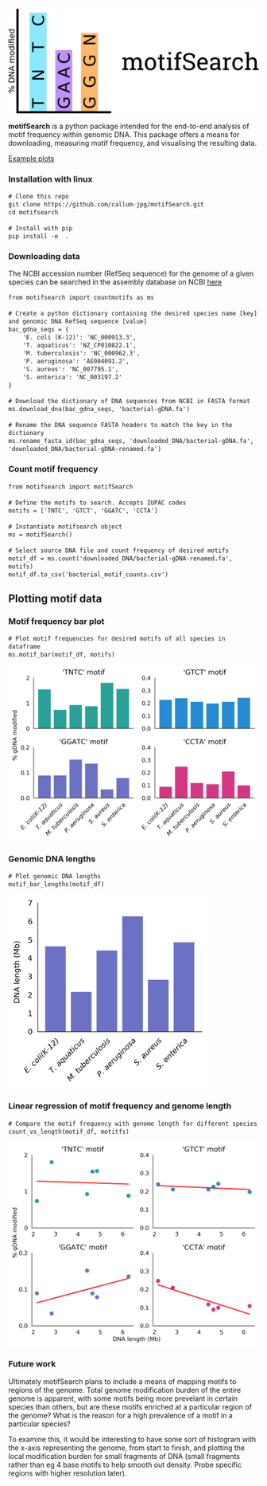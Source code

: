 <p align="center">
  <img src="img/motifsearch-logo.png">
</p>

**motifSearch** is a python package intended for the end-to-end analysis of motif frequency within genomic DNA. This package offers a means for downloading, measuring motif frequency, and visualising the resulting data.


[Example plots](##-Plotting-motif-data)

### Installation with linux
```
# Clone this repo
git clone https://github.com/callum-jpg/motifSearch.git
cd motifsearch

# Install with pip
pip install -e  .
```


### Downloading data
The NCBI accession number (RefSeq sequence) for the genome of a given species can be searched in the assembly database on NCBI [here](https://www.ncbi.nlm.nih.gov/assembly)
```
from motifsearch import countmotifs as ms

# Create a python dictionary containing the desired species name [key] and genomic DNA RefSeq sequence [value]
bac_gdna_seqs = {
    'E. coli (K-12)': 'NC_000913.3',
    'T. aquaticus': 'NZ_CP010822.1',
    'M. tuberculosis': 'NC_000962.3',
    'P. aeruginosa': 'AE004091.2',
    'S. aureus': 'NC_007795.1',
    'S. enterica': 'NC_003197.2'
}

# Download the dictionary of DNA sequences from NCBI in FASTA format
ms.download_dna(bac_gdna_seqs, 'bacterial-gDNA.fa')

# Rename the DNA sequence FASTA headers to match the key in the dictionary
ms.rename_fasta_id(bac_gdna_seqs, 'downloaded_DNA/bacterial-gDNA.fa', 'downloaded_DNA/bacterial-gDNA-renamed.fa')

```

### Count motif frequency

```
from motifsearch import motifSearch

# Define the motifs to search. Accepts IUPAC codes
motifs = ['TNTC', 'GTCT', 'GGATC', 'CCTA']

# Instantiate motifsearch object
ms = motifSearch()

# Select source DNA file and count frequency of desired motifs
motif_df = ms.count('downloaded_DNA/bacterial-gDNA-renamed.fa', motifs)
motif_df.to_csv('bacterial_motif_counts.csv')

```

## Plotting motif data
### Motif frequency bar plot

```
# Plot motif frequencies for desired motifs of all species in dataframe
ms.motif_bar(motif_df, motifs)

```
<p align="left">
  <img src="img/motifsearch-bar-plot.png", width=700>
</p>


### Genomic DNA lengths
```
# Plot genomic DNA lengths
motif_bar_lengths(motif_df)

```

<p align="left">
  <img src="img/motifsearch-bar-plot-lengths.png", width=400>
</p>

### Linear regression of motif frequency and genome length
```
# Compare the motif frequency with genome length for different species
count_vs_length(motif_df, motitfs)
```

<p align="left">
  <img src="img/motifsearch-lin-reg.png", width=600>
</p>


### Future work
Ultimately motifSearch plans to include a means of mapping motifs to regions of the genome. Total genome modification burden of the entire genome is apparent, with some motifs being more prevelant in certain species than others, but are these motifs enriched at a particular region of the genome? What is the reason for a high prevalence of a motif in a particular species?

To examine this, it would be interesting to have some sort of histogram with the x-axis representing the genome, from start to finish, and plotting the local modification burden for small fragments of DNA (small fragments rather than eg 4 base motifs to help smooth out density. Probe specific regions with higher resolution later).
